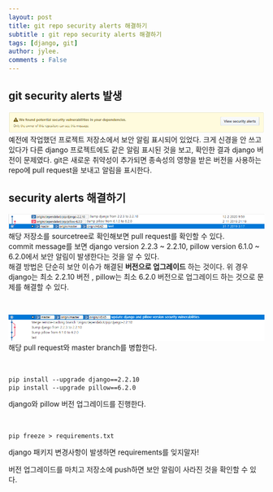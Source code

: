 ```yaml
---
layout: post
title: git repo security alerts 해결하기
subtitle : git repo security alerts 해결하기 
tags: [django, git]
author: jylee.
comments : False
---
```

## git security alerts 발생
<img src="https://github.com/leejaeyeong/leejaeyeong.github.io/blob/master/assets/img/security_alerts3.PNG">
예전에 작업했던 프로젝트 저장소에서 보안 알림 표시되어 있었다.  
크게 신경을 안 쓰고 있다가 다른 django 프로젝트에도 같은 알림 표시된 것을 보고, 확인한 결과 django 버전이 문제였다.   
git은 새로운 취약성이 추가되면 종속성의 영향을 받은 버전을 사용하는 repo에 pull request을 보내고 알림을 표시한다.  
<br>

## security alerts 해결하기  
![security_alerts1](https://github.com/leejaeyeong/leejaeyeong.github.io/blob/master/assets/img/security_alerts1.PNG)  
해당 저장소를 sourcetree로 확인해보면 pull request를 확인할 수 있다.  
commit message를 보면 django version 2.2.3 ~ 2.2.10, pillow version 6.1.0 ~ 6.2.0에서 보안 알림이 발생한다는 것을 알 수 있다.  
해결 방법은 단순히 보안 이슈가 해결된 **버전으로 업그레이드** 하는 것이다.
위 경우 django는 최소 2.2.10 버전 , pillow는 최소 6.2.0 버전으로 업그레이드 하는 것으로 문제를 해결할 수 있다. 

<br>

![security_alerts2](https://github.com/leejaeyeong/leejaeyeong.github.io/blob/master/assets/img/security_alerts2.PNG)  
해당 pull request와 master branch를 병합한다.

<br>

```
pip install --upgrade django==2.2.10
pip install --upgrade pillow==6.2.0
```
django와 pillow 버전 업그레이드를 진행한다.  

<br>  

```
pip freeze > requirements.txt
```
django 패키지 변경사항이 발생하면 requirements를 잊지말자!

버전 업그레이드를 마치고 저장소에 push하면 보안 알림이 사라진 것을 확인할 수 있다. 